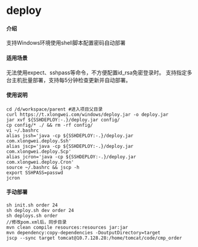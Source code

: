 # deploy

#### 介绍
支持Windows环境使用shell脚本配置密码自动部署

#### 适用场景
无法使用expect、sshpass等命令，不方便配置id_rsa免密登录时。
支持指定多台主机批量部署，支持每5分钟检查更新并自动部署。

#### 使用说明
```
cd /d/workspace/parent #进入项目父目录
curl https://t.xlongwei.com/windows/deploy.jar -o deploy.jar
jar xvf ${SSHDEPLOY:-.}/deploy.jar config/
cp config/* ./ && rm -rf config/
vi ~/.bashrc
alias jssh='java -cp ${SSHDEPLOY:-.}/deploy.jar com.xlongwei.deploy.Ssh'
alias jscp='java -cp ${SSHDEPLOY:-.}/deploy.jar com.xlongwei.deploy.Scp'
alias jcron='java -cp ${SSHDEPLOY:-.}/deploy.jar com.xlongwei.deploy.Cron'
source ~/.bashrc && jscp -h
export SSHPASS=passwd
jcron
```

#### 手动部署
```
sh init.sh order 24
sh deploy.sh dev order 24
sh deploys.sh order
//修改pom.xml后，同步目录
mvn clean compile resources:resources jar:jar
mvn dependency:copy-dependencies -DoutputDirectory=target
jscp --sync target tomcat@10.7.128.28:/home/tomcat/code/cmp_order
```
